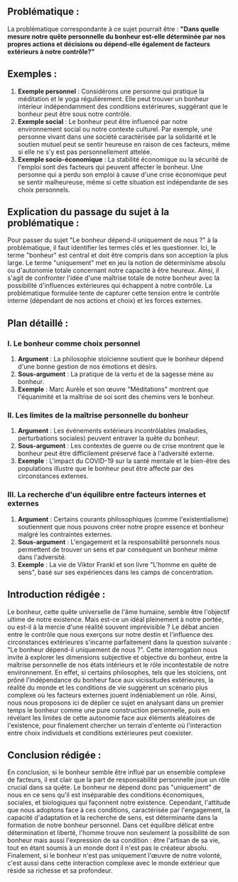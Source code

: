 ## Problématique :
La problématique correspondante à ce sujet pourrait être : **"Dans quelle mesure notre quête personnelle du bonheur est-elle déterminée par nos propres actions et décisions ou dépend-elle également de facteurs extérieurs à notre contrôle?"**

## Exemples :
1. **Exemple personnel** : Considérons une personne qui pratique la méditation et le yoga régulièrement. Elle peut trouver un bonheur intérieur indépendamment des conditions extérieures, suggérant que le bonheur peut être sous notre contrôle.
2. **Exemple social** : Le bonheur peut être influencé par notre environnement social ou notre contexte culturel. Par exemple, une personne vivant dans une société caractérisée par la solidarité et le soutien mutuel peut se sentir heureuse en raison de ces facteurs, même si elle ne s'y est pas personnellement attelée.
3. **Exemple socio-économique** : La stabilité économique ou la sécurité de l'emploi sont des facteurs qui peuvent affecter le bonheur. Une personne qui a perdu son emploi à cause d'une crise économique peut se sentir malheureuse, même si cette situation est indépendante de ses choix personnels.

## Explication du passage du sujet à la problématique :
Pour passer du sujet "Le bonheur dépend-il uniquement de nous ?" à la problématique, il faut identifier les termes clés et les questionner. Ici, le terme "bonheur" est central et doit être compris dans son acception la plus large. Le terme "uniquement" met en jeu la notion de déterminisme absolu ou d'autonomie totale concernant notre capacité à être heureux. Ainsi, il s'agit de confronter l'idée d'une maîtrise totale de notre bonheur avec la possibilité d'influences extérieures qui échappent à notre contrôle. La problématique formulée tente de capturer cette tension entre le contrôle interne (dépendant de nos actions et choix) et les forces externes.

## Plan détaillé :

### I. Le bonheur comme choix personnel
1. **Argument** : La philosophie stoïcienne soutient que le bonheur dépend d'une bonne gestion de nos émotions et désirs.
2. **Sous-argument** : La pratique de la vertu et de la sagesse mène au bonheur.
3. **Exemple** : Marc Aurèle et son œuvre "Méditations" montrent que l'équanimité et la maîtrise de soi sont des chemins vers le bonheur.

### II. Les limites de la maîtrise personnelle du bonheur
1. **Argument** : Les événements extérieurs incontrôlables (maladies, perturbations sociales) peuvent entraver la quête du bonheur.
2. **Sous-argument** : Les contextes de guerre ou de crise montrent que le bonheur peut être difficilement préservé face à l'adversité externe.
3. **Exemple** : L'impact du COVID-19 sur la santé mentale et le bien-être des populations illustre que le bonheur peut être affecté par des circonstances externes.

### III. La recherche d'un équilibre entre facteurs internes et externes
1. **Argument** : Certains courants philosophiques (comme l'existentialisme) soutiennent que nous pouvons créer notre propre essence et bonheur malgré les contraintes externes.
2. **Sous-argument** : L'engagement et la responsabilité personnels nous permettent de trouver un sens et par conséquent un bonheur même dans l'adversité.
3. **Exemple** : La vie de Viktor Frankl et son livre "L'homme en quête de sens", basé sur ses expériences dans les camps de concentration.

## Introduction rédigée :

Le bonheur, cette quête universelle de l'âme humaine, semble être l'objectif ultime de notre existence. Mais est-ce un idéal pleinement à notre portée, ou est-il à la mercie d'une réalité souvent imprévisible ? Le débat ancien entre le contrôle que nous exerçons sur notre destin et l'influence des circonstances extérieures s'incarne parfaitement dans la question suivante : "Le bonheur dépend-il uniquement de nous ?". Cette interrogation nous invite à explorer les dimensions subjective et objective du bonheur, entre la maîtrise personnelle de nos états intérieurs et le rôle incontestable de notre environnement. En effet, si certains philosophes, tels que les stoïciens, ont prôné l'indépendance du bonheur face aux vicissitudes extérieures, la réalité du monde et les conditions de vie suggèrent un scénario plus complexe où les facteurs externes jouent indéniablement un rôle. Ainsi, nous nous proposons ici de déplier ce sujet en analysant dans un premier temps le bonheur comme une pure construction personnelle, puis en révélant les limites de cette autonomie face aux éléments aléatoires de l'existence, pour finalement chercher un terrain d'entente où l'interaction entre choix individuels et conditions extérieures peut coexister.

## Conclusion rédigée :

En conclusion, si le bonheur semble être influé par un ensemble complexe de facteurs, il est clair que la part de responsabilité personnelle joue un rôle crucial dans sa quête. Le bonheur ne dépend donc pas "uniquement" de nous en ce sens qu'il est inséparable des conditions économiques, sociales, et biologiques qui façonnent notre existence. Cependant, l'attitude que nous adoptons face à ces conditions, caractérisée par l'engagement, la capacité d'adaptation et la recherche de sens, est déterminante dans la formation de notre bonheur personnel. Dans cet équilibre délicat entre détermination et liberté, l'homme trouve non seulement la possibilité de son bonheur mais aussi l'expression de sa condition : être l'artisan de sa vie, tout en étant soumis à un monde dont il n'est pas le créateur absolu. Finalement, si le bonheur n'est pas uniquement l'œuvre de notre volonté, c'est aussi dans cette interaction complexe avec le monde extérieur que réside sa richesse et sa profondeur.